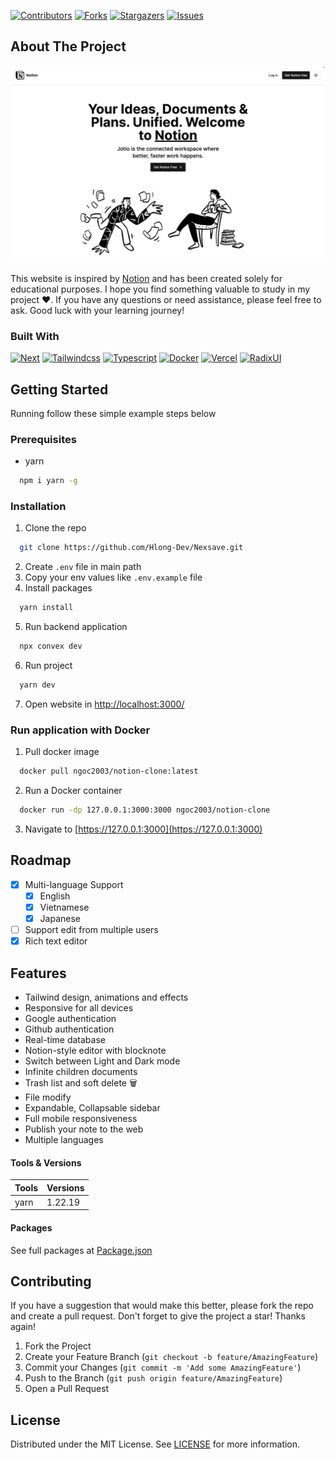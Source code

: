 [![Contributors][contributors-shield]][contributors-url]
[![Forks][forks-shield]][forks-url]
[![Stargazers][stars-shield]][stars-url]
[![Issues][issues-shield]][issues-url]

<!-- ABOUT THE PROJECT -->

## About The Project

[![Notion Clone][product-screenshot]](https://demo-notion-clone.vercel.app/)

This website is inspired by [Notion](https://www.notion.so/) and has been created solely for educational purposes. I hope you find something valuable to study in my project ❤️. If you have any questions or need assistance, please feel free to ask. Good luck with your learning journey!

### Built With

[![Next][Next.js]][Next-url]
[![Tailwindcss][Tailwindcss]][Tailwindcss-url]
[![Typescript][Typescript.js]][Typescript-url]
[![Docker][Docker]][Docker-url]
[![Vercel][Vercel]][Vercel-url]
[![RadixUI][RadixUI]][RadixUI-url]

<!-- GETTING STARTED -->

## Getting Started

Running follow these simple example steps below

### Prerequisites

- yarn

```sh
  npm i yarn -g
```

### Installation

1. Clone the repo

```sh
  git clone https://github.com/Hlong-Dev/Nexsave.git
```

2. Create `.env` file in main path
3. Copy your env values like `.env.example` file
4. Install packages

```sh
  yarn install
```

5. Run backend application

```sh
  npx convex dev
```

6. Run project

```sh
  yarn dev
```

7. Open website in [http://localhost:3000/](http://localhost:3000/)

### Run application with Docker

1. Pull docker image

```sh
  docker pull ngoc2003/notion-clone:latest
```

2. Run a Docker container

```sh
  docker run -dp 127.0.0.1:3000:3000 ngoc2003/notion-clone
```

3. Navigate to [https://127.0.0.1:3000](https://127.0.0.1:3000)

## Roadmap

- [x] Multi-language Support
  - [x] English
  - [x] Vietnamese
  - [x] Japanese
- [ ] Support edit from multiple users
- [x] Rich text editor

<!-- FEATURES-->

## Features

- Tailwind design, animations and effects
- Responsive for all devices
- Google authentication
- Github authentication
- Real-time database
- Notion-style editor with blocknote
- Switch between Light and Dark mode
- Infinite children documents
- Trash list and soft delete 🗑️
- File modify
- Expandable, Collapsable sidebar
- Full mobile responsiveness
- Publish your note to the web
- Multiple languages

<!-- Tools & Versions -->

#### Tools & Versions

| Tools | Versions |
| ----- | -------- |
| yarn  | 1.22.19  |

<!-- Tools & Versions -->

#### Packages

See full packages at [Package.json](/package.json)

<!-- CONTRIBUTING -->

## Contributing

If you have a suggestion that would make this better, please fork the repo and create a pull request.
Don't forget to give the project a star! Thanks again!

1. Fork the Project
2. Create your Feature Branch (`git checkout -b feature/AmazingFeature`)
3. Commit your Changes (`git commit -m 'Add some AmazingFeature'`)
4. Push to the Branch (`git push origin feature/AmazingFeature`)
5. Open a Pull Request

<!-- LICENSE -->

## License

Distributed under the MIT License. See [LICENSE](LICENSE) for more information.



[contributors-shield]: https://img.shields.io/github/contributors/ngoc2003/airbnb-clone.svg?style=for-the-badge
[contributors-url]: https://github.com/ngoc2003/airbnb-clone/graphs/contributors
[forks-shield]: https://img.shields.io/github/forks/ngoc2003/airbnb-clone.svg?style=for-the-badge
[forks-url]: https://github.com/ngoc2003/airbnb-clone/network/members
[stars-shield]: https://img.shields.io/github/stars/ngoc2003/airbnb-clone.svg?style=for-the-badge
[stars-url]: https://github.com/ngoc2003/airbnb-clone/stargazers
[issues-shield]: https://img.shields.io/github/issues/ngoc2003/airbnb-clone.svg?style=for-the-badge
[issues-url]: https://github.com/ngoc2003/airbnb-clone/issues
[product-screenshot]: public/demo.png
[Next.js]: https://img.shields.io/badge/next.js-000000?style=for-the-badge&logo=nextdotjs&logoColor=white
[Next-url]: https://nextjs.org/
[Typescript.js]: https://img.shields.io/badge/TypeScript-007ACC?style=for-the-badge&logo=typescript&logoColor=white
[Typescript-url]: https://www.typescriptlang.org/
[Tailwindcss]: https://img.shields.io/badge/Tailwind_CSS-38B2AC?style=for-the-badge&logo=tailwind-css&logoColor=white
[Tailwindcss-url]: https://tailwindcss.com/
[Vercel]: https://img.shields.io/badge/Vercel-000000?style=for-the-badge&logo=vercel&logoColor=white
[Vercel-url]: https://vercel.com/
[RadixUI]: https://img.shields.io/badge/radixui-101f2e?style=for-the-badge&logo=radix-ui&logoColor=white
[RadixUI-url]: https://www.radix-ui.com/
[Docker]: https://img.shields.io/badge/Docker-3982CE?style=for-the-badge&logo=Docker&logoColor=white
[Docker-url]: https://docker.com/
